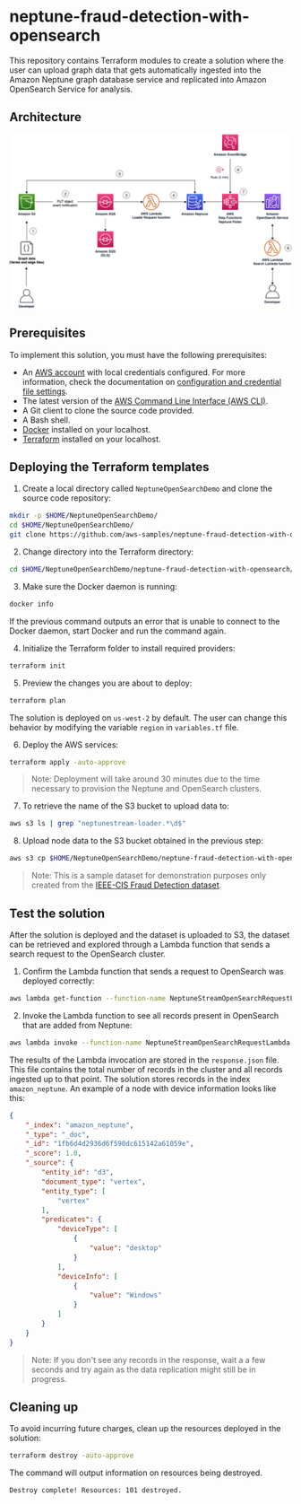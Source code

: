 <!---
Copyright 2023 Amazon.com, Inc. or its affiliates. All Rights #Reserved.

This library is licensed under the MIT-0 License. See the LICENSE file.

or in the "license" file accompanying this file. This file is distributed on an "AS IS"
BASIS, WITHOUT WARRANTIES OR CONDITIONS OF ANY KIND, either express or implied. See the
License for the specific language governing permissions and limitations under the License.
--->

# neptune-fraud-detection-with-opensearch

This repository contains Terraform modules to create a solution where the user can upload graph data that gets automatically ingested into the Amazon Neptune graph database service and replicated into Amazon OpenSearch Service for analysis.

## Architecture

![Architecture Diagram](documents/architecture_diagram.png)

## Prerequisites
To implement this solution, you must have the following prerequisites:
- An [AWS account](https://portal.aws.amazon.com/billing/signup#/start/email) with local credentials configured. For more information, check the documentation on [configuration and credential file settings](https://docs.aws.amazon.com/cli/latest/userguide/cli-configure-files.html).
- The latest version of the [AWS Command Line Interface (AWS CLI)](https://docs.aws.amazon.com/cli/latest/userguide/getting-started-install.html).
- A Git client to clone the source code provided.
- A Bash shell.
- [Docker](https://docs.docker.com/get-docker/) installed on your localhost.
- [Terraform](https://developer.hashicorp.com/terraform/tutorials/aws-get-started/install-cli) installed on your localhost.

## Deploying the Terraform templates

1. Create a local directory called `NeptuneOpenSearchDemo` and clone the source code repository:

```bash
mkdir -p $HOME/NeptuneOpenSearchDemo/
cd $HOME/NeptuneOpenSearchDemo/
git clone https://github.com/aws-samples/neptune-fraud-detection-with-opensearch.git
```

2. Change directory into the Terraform directory:

```bash
cd $HOME/NeptuneOpenSearchDemo/neptune-fraud-detection-with-opensearch/terraform
```

3. Make sure the Docker daemon is running:

```bash
docker info
```

If the previous command outputs an error that is unable to connect to the Docker daemon, start Docker and run the command again.

4. Initialize the Terraform folder to install required providers:

```bash
terraform init
```

5. Preview the changes you are about to deploy:

```bash
terraform plan
```

The solution is deployed on `us-west-2` by default. The user can change this behavior by modifying the variable `region` in `variables.tf` file.

6. Deploy the AWS services:

```bash
terraform apply -auto-approve
```

> Note: Deployment will take around 30 minutes due to the time necessary to provision the Neptune and OpenSearch clusters.

7. To retrieve the name of the S3 bucket to upload data to:
```bash
aws s3 ls | grep "neptunestream-loader.*\d$"
```

8. Upload node data to the S3 bucket obtained in the previous step:
```bash
aws s3 cp $HOME/NeptuneOpenSearchDemo/neptune-fraud-detection-with-opensearch/data s3://neptunestream-loader-us-west-2-123456789012 --recursive
```
> Note: This is a sample dataset for demonstration purposes only created from the [IEEE-CIS Fraud Detection dataset](https://www.kaggle.com/c/ieee-fraud-detection/data).

## Test the solution

After the solution is deployed and the dataset is uploaded to S3, the dataset can be retrieved and explored through a Lambda function that sends a search request to the OpenSearch cluster.

1. Confirm the Lambda function that sends a request to OpenSearch was deployed correctly:

```bash
aws lambda get-function --function-name NeptuneStreamOpenSearchRequestLambda --query 'Configuration.[FunctionName, State]'
```

2. Invoke the Lambda function to see all records present in OpenSearch that are added from Neptune:

```bash
aws lambda invoke --function-name NeptuneStreamOpenSearchRequestLambda response.json
```

The results of the Lambda invocation are stored in the `response.json` file. This file contains the total number of records in the cluster and all records ingested up to that point. The solution stores records in the index `amazon_neptune`. An example of a node with device information looks like this:
```json
{
	"_index": "amazon_neptune",
    "_type": "_doc",
    "_id": "1fb6d4d2936d6f590dc615142a61059e",
    "_score": 1.0,
    "_source": {
        "entity_id": "d3",
        "document_type": "vertex",
        "entity_type": [
            "vertex"
        ],
        "predicates": {
            "deviceType": [
                {
                    "value": "desktop"
                }
            ],
            "deviceInfo": [
                {
                    "value": "Windows"
                }
            ]
        }
    }
}

```

>Note: If you don't see any records in the response, wait a a few seconds and try again as the data replication might still be in progress.

## Cleaning up

To avoid incurring future charges, clean up the resources deployed in the solution:

```bash
terraform destroy -auto-approve
```

The command will output information on resources being destroyed.

```bash
Destroy complete! Resources: 101 destroyed.
```
